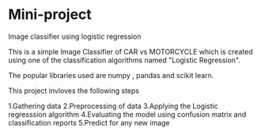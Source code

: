 # Mini-project
Image classifier using logistic regression

This is a simple Image Classifier of CAR vs MOTORCYCLE which is created using one of the classification algorithms named "Logistic Regression".

The popular libraries used are numpy , pandas and scikit learn.

This project invloves the following steps

1.Gathering data
2.Preprocessing of data
3.Applying the Logistic regresssion  algorithm 
4.Evaluating the model using confusion matrix and classification reports
5.Predict for any new image
